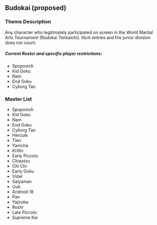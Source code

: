 ## Budokai  (proposed)

### Theme Description
Any character who legitimately participated on screen in the World Martial Arts Tournament (Budokai Tenkaichi). Illicit entries and the junior division does not count.

##### Current Roster and specific player restrictions:
- Spopovich
- Kid Goku
- Nam
- End Goku
- Cyborg Tao

### Master List
- Spopovich
- Kid Goku
- Nam
- End Goku
- Cyborg Tao
- Hercule
- Tien
- Yamcha
- Krillin
- Early Piccolo
- Chiaotzu
- Chi Chi
- Early Goku
- Videl
- Saiyaman
- Uub
- Android 18
- Pan
- Yajirobe
- Roshi
- Late Piccolo
- Supreme Kai